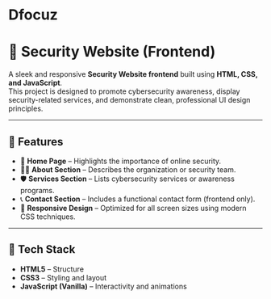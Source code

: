 # Dfocuz
# 🔐 Security Website (Frontend)

A sleek and responsive **Security Website frontend** built using **HTML, CSS, and JavaScript**.  
This project is designed to promote cybersecurity awareness, display security-related services, and demonstrate clean, professional UI design principles.

---

## 🚀 Features

- 🧭 **Home Page** – Highlights the importance of online security.  
- 🧑‍💻 **About Section** – Describes the organization or security team.  
- 🛡️ **Services Section** – Lists cybersecurity services or awareness programs.   
- 📞 **Contact Section** – Includes a functional contact form (frontend only).  
- 📱 **Responsive Design** – Optimized for all screen sizes using modern CSS techniques.

---

## 🧠 Tech Stack

- **HTML5** – Structure  
- **CSS3** – Styling and layout  
- **JavaScript (Vanilla)** – Interactivity and animations  
